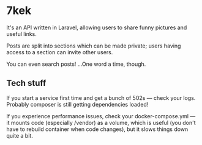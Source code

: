 # 7kek

It's an API written in Laravel, allowing users to share funny pictures and useful links.

Posts are split into sections which can be made private; users having access to a section can invite other users.

You can even search posts! ...One word a time, though.

## Tech stuff

If you start a service first time and get a bunch of 502s — check your logs. Probably composer is still getting dependencies loaded!

If you experience performance issues, check your docker-compose.yml — it mounts code (especially /vendor) as a volume, which is useful (you don't have to rebuild container when code changes), but it slows things down quite a bit.

